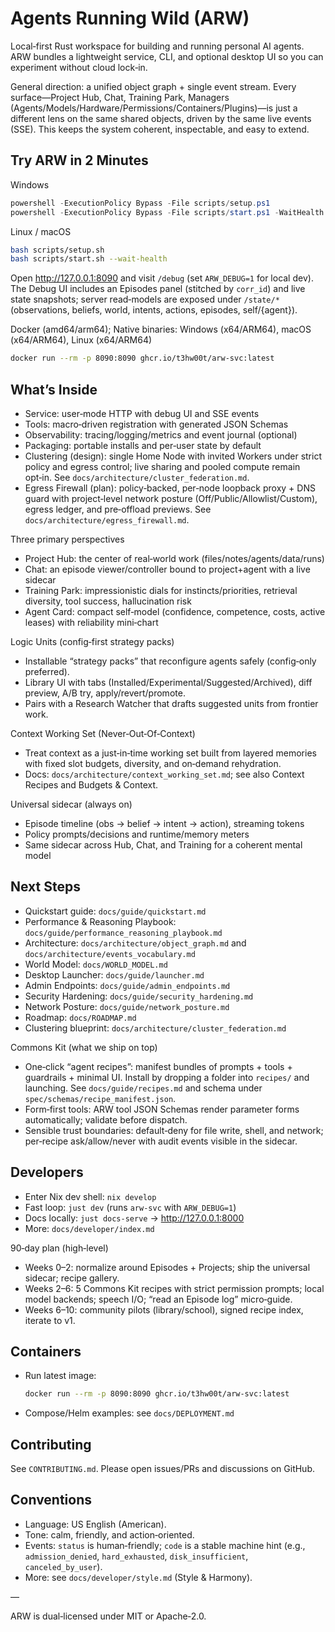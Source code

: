 # Agents Running Wild (ARW)

Local‑first Rust workspace for building and running personal AI agents. ARW bundles a lightweight service, CLI, and optional desktop UI so you can experiment without cloud lock‑in.

General direction: a unified object graph + single event stream. Every surface—Project Hub, Chat, Training Park, Managers (Agents/Models/Hardware/Permissions/Containers/Plugins)—is just a different lens on the same shared objects, driven by the same live events (SSE). This keeps the system coherent, inspectable, and easy to extend.

## Try ARW in 2 Minutes

Windows
```powershell
powershell -ExecutionPolicy Bypass -File scripts/setup.ps1
powershell -ExecutionPolicy Bypass -File scripts/start.ps1 -WaitHealth
```

Linux / macOS
```bash
bash scripts/setup.sh
bash scripts/start.sh --wait-health
```

Open http://127.0.0.1:8090 and visit `/debug` (set `ARW_DEBUG=1` for local dev). The Debug UI includes an Episodes panel (stitched by `corr_id`) and live state snapshots; server read‑models are exposed under `/state/*` (observations, beliefs, world, intents, actions, episodes, self/{agent}).

Docker (amd64/arm64); Native binaries: Windows (x64/ARM64), macOS (x64/ARM64), Linux (x64/ARM64)
```bash
docker run --rm -p 8090:8090 ghcr.io/t3hw00t/arw-svc:latest
```

## What’s Inside

- Service: user‑mode HTTP with debug UI and SSE events
- Tools: macro‑driven registration with generated JSON Schemas
- Observability: tracing/logging/metrics and event journal (optional)
- Packaging: portable installs and per‑user state by default
 - Clustering (design): single Home Node with invited Workers under strict policy and egress control; live sharing and pooled compute remain opt‑in. See `docs/architecture/cluster_federation.md`.
 - Egress Firewall (plan): policy‑backed, per‑node loopback proxy + DNS guard with project‑level network posture (Off/Public/Allowlist/Custom), egress ledger, and pre‑offload previews. See `docs/architecture/egress_firewall.md`.

Three primary perspectives
- Project Hub: the center of real‑world work (files/notes/agents/data/runs)
- Chat: an episode viewer/controller bound to project+agent with a live sidecar
- Training Park: impressionistic dials for instincts/priorities, retrieval diversity, tool success, hallucination risk
 - Agent Card: compact self‑model (confidence, competence, costs, active leases) with reliability mini‑chart

Logic Units (config‑first strategy packs)
- Installable “strategy packs” that reconfigure agents safely (config‑only preferred).
- Library UI with tabs (Installed/Experimental/Suggested/Archived), diff preview, A/B try, apply/revert/promote.
- Pairs with a Research Watcher that drafts suggested units from frontier work.

Context Working Set (Never‑Out‑Of‑Context)
- Treat context as a just‑in‑time working set built from layered memories with fixed slot budgets, diversity, and on‑demand rehydration.
- Docs: `docs/architecture/context_working_set.md`; see also Context Recipes and Budgets & Context.

Universal sidecar (always on)
- Episode timeline (obs → belief → intent → action), streaming tokens
- Policy prompts/decisions and runtime/memory meters
- Same sidecar across Hub, Chat, and Training for a coherent mental model

## Next Steps

- Quickstart guide: `docs/guide/quickstart.md`
- Performance & Reasoning Playbook: `docs/guide/performance_reasoning_playbook.md`
- Architecture: `docs/architecture/object_graph.md` and `docs/architecture/events_vocabulary.md`
- World Model: `docs/WORLD_MODEL.md`
- Desktop Launcher: `docs/guide/launcher.md`
- Admin Endpoints: `docs/guide/admin_endpoints.md`
- Security Hardening: `docs/guide/security_hardening.md`
 - Network Posture: `docs/guide/network_posture.md`
- Roadmap: `docs/ROADMAP.md`
 - Clustering blueprint: `docs/architecture/cluster_federation.md`

Commons Kit (what we ship on top)
- One‑click “agent recipes”: manifest bundles of prompts + tools + guardrails + minimal UI. Install by dropping a folder into `recipes/` and launching. See `docs/guide/recipes.md` and schema under `spec/schemas/recipe_manifest.json`.
- Form‑first tools: ARW tool JSON Schemas render parameter forms automatically; validate before dispatch.
- Sensible trust boundaries: default‑deny for file write, shell, and network; per‑recipe ask/allow/never with audit events visible in the sidecar.

## Developers

- Enter Nix dev shell: `nix develop`
- Fast loop: `just dev` (runs `arw-svc` with `ARW_DEBUG=1`)
- Docs locally: `just docs-serve` → http://127.0.0.1:8000
- More: `docs/developer/index.md`

90‑day plan (high‑level)
- Weeks 0–2: normalize around Episodes + Projects; ship the universal sidecar; recipe gallery.
- Weeks 2–6: 5 Commons Kit recipes with strict permission prompts; local model backends; speech I/O; “read an Episode log” micro‑guide.
- Weeks 6–10: community pilots (library/school), signed recipe index, iterate to v1.

## Containers

- Run latest image:
  ```bash
  docker run --rm -p 8090:8090 ghcr.io/t3hw00t/arw-svc:latest
  ```
- Compose/Helm examples: see `docs/DEPLOYMENT.md`

## Contributing

See `CONTRIBUTING.md`. Please open issues/PRs and discussions on GitHub.

## Conventions

- Language: US English (American).
- Tone: calm, friendly, and action‑oriented.
- Events: `status` is human‑friendly; `code` is a stable machine hint (e.g., `admission_denied`, `hard_exhausted`, `disk_insufficient`, `canceled_by_user`).
- More: see `docs/developer/style.md` (Style & Harmony).

—

ARW is dual‑licensed under MIT or Apache‑2.0.
